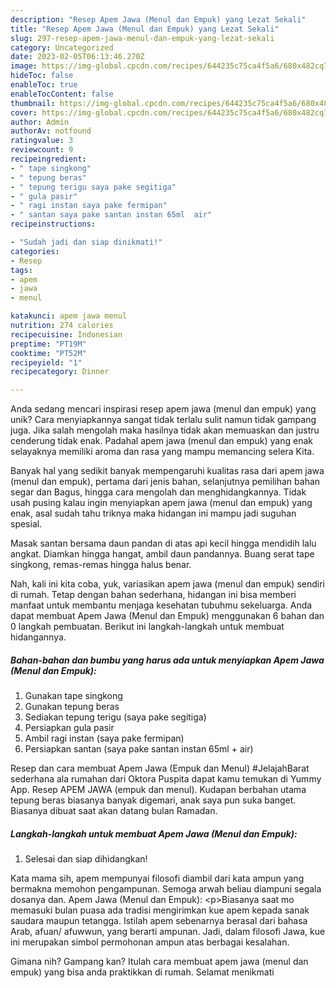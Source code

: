 ```yaml
---
description: "Resep Apem Jawa (Menul dan Empuk) yang Lezat Sekali"
title: "Resep Apem Jawa (Menul dan Empuk) yang Lezat Sekali"
slug: 297-resep-apem-jawa-menul-dan-empuk-yang-lezat-sekali
category: Uncategorized
date: 2023-02-05T06:13:46.270Z
image: https://img-global.cpcdn.com/recipes/644235c75ca4f5a6/680x482cq70/apem-jawa-menul-dan-empuk-foto-resep-utama.jpg
hideToc: false
enableToc: true
enableTocContent: false
thumbnail: https://img-global.cpcdn.com/recipes/644235c75ca4f5a6/680x482cq70/apem-jawa-menul-dan-empuk-foto-resep-utama.jpg
cover: https://img-global.cpcdn.com/recipes/644235c75ca4f5a6/680x482cq70/apem-jawa-menul-dan-empuk-foto-resep-utama.jpg
author: Admin
authorAv: notfound
ratingvalue: 3
reviewcount: 9
recipeingredient:
- " tape singkong"
- " tepung beras"
- " tepung terigu saya pake segitiga"
- " gula pasir"
- " ragi instan saya pake fermipan"
- " santan saya pake santan instan 65ml  air"
recipeinstructions:

- "Sudah jadi dan siap dinikmati!"
categories:
- Resep
tags:
- apem
- jawa
- menul

katakunci: apem jawa menul 
nutrition: 274 calories
recipecuisine: Indonesian
preptime: "PT19M"
cooktime: "PT52M"
recipeyield: "1"
recipecategory: Dinner

---
```





Anda sedang mencari inspirasi resep apem jawa (menul dan empuk) yang unik? Cara menyiapkannya sangat tidak terlalu sulit namun tidak gampang juga. Jika salah mengolah maka hasilnya tidak akan memuaskan dan justru cenderung tidak enak. Padahal apem jawa (menul dan empuk) yang enak selayaknya memiliki aroma dan rasa yang mampu memancing selera Kita.





Banyak hal yang sedikit banyak mempengaruhi kualitas rasa dari apem jawa (menul dan empuk), pertama dari jenis bahan, selanjutnya pemilihan bahan segar dan Bagus, hingga cara mengolah dan menghidangkannya. Tidak usah pusing kalau ingin menyiapkan apem jawa (menul dan empuk) yang enak,      asal sudah tahu triknya maka hidangan ini mampu jadi suguhan spesial.














Masak santan bersama daun pandan di atas api kecil hingga mendidih lalu angkat. Diamkan hingga hangat, ambil daun pandannya. Buang serat tape singkong, remas-remas hingga halus benar.






Nah, kali ini kita coba, yuk, variasikan apem jawa (menul dan empuk) sendiri di rumah. Tetap dengan bahan sederhana, hidangan ini bisa memberi manfaat untuk membantu menjaga kesehatan tubuhmu sekeluarga. Anda dapat membuat Apem Jawa (Menul dan Empuk) menggunakan 6 bahan dan 0 langkah pembuatan. Berikut ini langkah-langkah untuk membuat hidangannya.

<!--inarticleads1-->

##### Bahan-bahan dan bumbu yang harus ada untuk menyiapkan Apem Jawa (Menul dan Empuk):

1. Gunakan  tape singkong
1. Gunakan  tepung beras
1. Sediakan  tepung terigu (saya pake segitiga)
1. Persiapkan  gula pasir
1. Ambil  ragi instan (saya pake fermipan)
1. Persiapkan  santan (saya pake santan instan 65ml + air)


Resep dan cara membuat Apem Jawa (Empuk dan Menul) #JelajahBarat sederhana ala rumahan dari Oktora Puspita dapat kamu temukan di Yummy App. Resep APEM JAWA (empuk dan menul). Kudapan berbahan utama tepung beras biasanya banyak digemari, anak saya pun suka banget. Biasanya dibuat saat akan datang bulan Ramadan. 

<!--inarticleads2-->

##### Langkah-langkah untuk membuat Apem Jawa (Menul dan Empuk):


1. Selesai dan siap dihidangkan!

Kata mama sih, apem mempunyai filosofi diambil dari kata ampun yang bermakna memohon pengampunan. Semoga arwah beliau diampuni segala dosanya dan. Apem Jawa (Menul dan Empuk): &lt;p&gt;Biasanya saat mo memasuki bulan puasa ada tradisi mengirimkan kue apem kepada sanak saudara maupun tetangga. Istilah apem sebenarnya berasal dari bahasa Arab, afuan/ afuwwun, yang berarti ampunan. Jadi, dalam filosofi Jawa, kue ini merupakan simbol permohonan ampun atas berbagai kesalahan. 

Gimana nih? Gampang kan? Itulah cara membuat apem jawa (menul dan empuk) yang bisa anda praktikkan di rumah. Selamat menikmati
